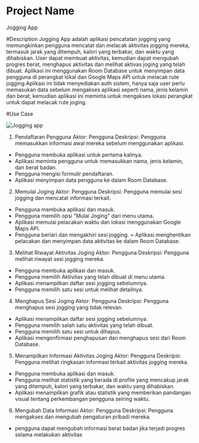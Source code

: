 # Project Name
Jogging App

#Description
Jogging App adalah aplikasi pencatatan jogging yang memungkinkan pengguna mencatat dan melacak aktivitas jogging mereka, termasuk jarak yang ditempuh, 
kalori yang terbakar, dan waktu yang dihabiskan. User dapat membuat aktivitas, kemudian dapat mengubah progres berat, menghapus aktivitas dan
melihat aktivas joging yang telah dibuat. Aplikasi ini menggunakan Room Database untuk menyimpan data pengguna di perangkat lokal dan Google 
Maps API untuk melacak rute jogging.Aplikasi ini tidak menyediakan auth sistem, hanya saja user perlu memasukan data sebelum mengakses 
aplikasi seperti nama, jenis kelamin dan berat, kemudian aplikasi ini meminta untuk mengakses lokasi perangkat untuk dapat melacak rute joging.

#Use Case 

![Jogging app](https://github.com/FakriSouyo/107_FinalProjectPAM/assets/63139619/b41bd1d4-4da6-4192-a126-ef4052d5c5b1)


1. Pendaftaran Pengguna
Aktor: Pengguna
Deskripsi: Pengguna memasukkan informasi awal mereka sebelum menggunakan aplikasi.
- Pengguna membuka aplikasi untuk pertama kalinya.
- Aplikasi meminta pengguna untuk memasukkan nama, jenis kelamin, dan berat badan.
- Pengguna mengisi formulir pendaftaran.
- Aplikasi menyimpan data pengguna ke dalam Room Database.

2. Memulai Joging
Aktor: Pengguna
Deskripsi: Pengguna memulai sesi jogging dan mencatat informasi terkait.
- Pengguna membuka aplikasi dan masuk.
- Pengguna memilih opsi "Mulai Joging" dari menu utama.
- Aplikasi memulai pelacakan waktu dan lokasi menggunakan Google Maps API.
- Pengguna berlari dan mengakhiri sesi jogging.
= Aplikasi menghentikan pelacakan dan menyimpan data aktivitas ke dalam Room Database.

3. Melihat Riwayat Aktivitas Joging
Aktor: Pengguna
Deskripsi: Pengguna melihat riwayat sesi jogging mereka.
- Pengguna membuka aplikasi dan masuk.
- Pengguna memilih Aktivitas yang telah dibuat di menu utama.
- Aplikasi menampilkan daftar sesi jogging sebelumnya.
- Pengguna memilih satu sesi untuk melihat detailnya.

4. Menghapus Sesi Joging
Aktor: Pengguna
Deskripsi: Pengguna menghapus sesi jogging yang tidak relevan.
- Aplikasi menampilkan daftar sesi jogging sebelumnya.
- Pengguna memilih salah satu aktivitas yang telah dibuat.
- Pengguna memilih satu sesi untuk dihapus.
- Aplikasi mengonfirmasi penghapusan dan menghapus sesi dari Room Database.

5. Menampilkan Informasi Aktivitas Joging
Aktor: Pengguna
Deskripsi: Pengguna melihat ringkasan informasi terkait aktivitas jogging mereka.
- Pengguna membuka aplikasi dan masuk.
- Pengguna melihat statistik yang berada di profile yang mencakup jarak yang ditempuh, kalori yang terbakar, dan waktu yang dihabiskan.
- Aplikasi menampilkan grafik atau statistik yang memberikan pandangan visual tentang perkembangan pengguna seiring waktu.

6. Mengubah Data Informasi
Aktor: Pengguna
Deskripsi: Pengguna mengakses dan mengubah pengaturan pribadi mereka.
- pengguna dapat mengubah informasi berat badan jika terjadi progres selama melakukan aktivitas




